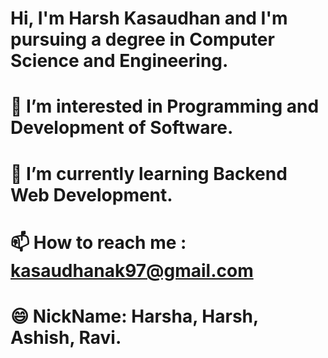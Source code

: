 # Hi, I'm Harsh Kasaudhan and I'm pursuing a degree in Computer Science and Engineering.
# 👀 I’m interested in Programming and Development of Software.
# 🌱 I’m currently learning Backend Web Development.
# 📫 How to reach me : kasaudhanak97@gmail.com
# 😄 NickName: Harsha, Harsh, Ashish, Ravi.


